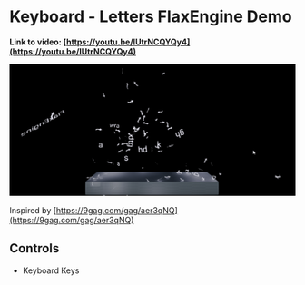 # Keyboard - Letters FlaxEngine Demo

**Link to video: [https://youtu.be/lUtrNCQYQy4](https://youtu.be/lUtrNCQYQy4)**

[![Video of the demo](./Picture.png)](https://youtu.be/lUtrNCQYQy4)

Inspired by [https://9gag.com/gag/aer3qNQ](https://9gag.com/gag/aer3qNQ)

## Controls
- Keyboard Keys
